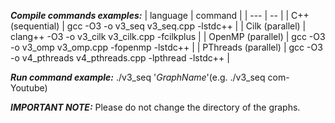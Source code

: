_**Compile commands examples:**_
| language | command    |
| ---         |      --                                                   |
| C++ (sequential)  | gcc -O3 -o v3_seq v3_seq.cpp -lstdc++                     |
| Cilk (parallel)       | clang++ -O3 -o v3_cilk v3_cilk.cpp -fcilkplus             |
| OpenMP (parallel)      | gcc -O3 -o v3_omp v3_omp.cpp -fopenmp -lstdc++            |
| PThreads (parallel)   | gcc -O3 -o v4_pthreads v4_pthreads.cpp -lpthread -lstdc++ |

_**Run command example:**_ ./v3_seq '*GraphName*'(e.g. ./v3_seq com-Youtube)

_**IMPORTANT NOTE:**_ Please do not change the directory of the graphs. 
